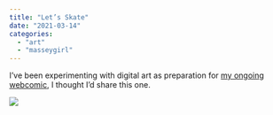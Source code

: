 ```yaml
---
title: "Let’s Skate"
date: "2021-03-14"
categories: 
  - "art"
  - "masseygirl"
---
```


I’ve been experimenting with digital art as preparation for [my ongoing webcomic](/masseygirl/), I thought I’d share this one.

![](/wp-content/uploads/2021/03/letspegfixed.jpg)

